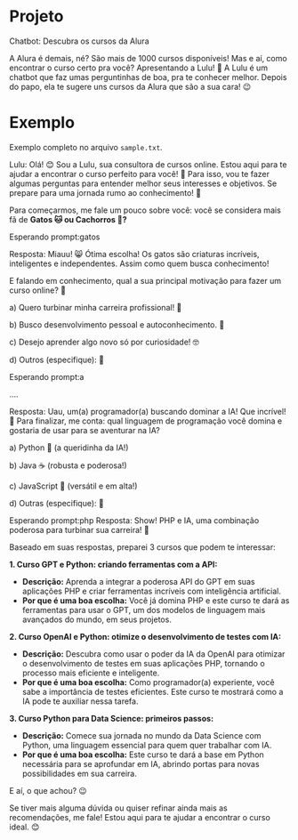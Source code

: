 # Projeto

Chatbot: Descubra os cursos da Alura

A Alura é demais, né? São mais de 1000 cursos disponíveis! Mas e aí, como encontrar o curso certo pra você? Apresentando a Lulu! 🤖 A Lulu é um chatbot que faz umas perguntinhas de boa, pra te conhecer melhor. Depois do papo, ela te sugere uns cursos da Alura que são a sua cara! 😉

# Exemplo

Exemplo completo no arquivo `sample.txt`.

Lulu:  Olá! 😊 Sou a Lulu, sua consultora de cursos online. Estou aqui para te ajudar a encontrar o curso perfeito para você! 🎉 Para isso, vou te fazer algumas perguntas para entender melhor seus interesses e objetivos. Se prepare para uma jornada rumo ao conhecimento! 🚀

Para começarmos, me fale um pouco sobre você: você se considera mais fã de **Gatos 🐱 ou Cachorros 🐶?** 
 

Esperando prompt:gatos

Resposta:  Miauu! 😸 Ótima escolha! Os gatos são criaturas incríveis, inteligentes e independentes. Assim como quem busca conhecimento! 

E falando em conhecimento, qual a sua principal motivação para fazer um curso online? 🤔

a) Quero turbinar minha carreira profissional! 🚀

b) Busco desenvolvimento pessoal e autoconhecimento. 🧘

c) Desejo aprender algo novo só por curiosidade! 🤓

d) Outros (especifique):  📝 
 

Esperando prompt:a

....



Resposta:  Uau, um(a) programador(a) buscando dominar a IA! Que incrível! 🤩 Para finalizar, me conta: qual linguagem de programação você domina e gostaria de usar para se aventurar na IA?  

a) Python 🐍 (a queridinha da IA!)

b) Java ☕ (robusta e poderosa!)

c) JavaScript 🚀 (versátil e em alta!)

d) Outras (especifique): 📝 
 

Esperando prompt:php
Resposta:  Show! PHP e IA, uma combinação poderosa para turbinar sua carreira! 💪

Baseado em suas respostas, preparei 3 cursos que podem te interessar:

**1. Curso GPT e Python: criando ferramentas com a API:**
* **Descrição:** Aprenda a integrar a poderosa API do GPT em suas aplicações PHP e criar ferramentas incríveis com inteligência artificial.
* **Por que é uma boa escolha:** Você já domina PHP e este curso te dará as ferramentas para usar o GPT, um dos modelos de linguagem mais avançados do mundo, em seus projetos.

**2. Curso OpenAI e Python: otimize o desenvolvimento de testes com IA:**
* **Descrição:** Descubra como usar o poder da IA da OpenAI para otimizar o desenvolvimento de testes em suas aplicações PHP, tornando o processo mais eficiente e inteligente.
* **Por que é uma boa escolha:** Como programador(a) experiente, você sabe a importância de testes eficientes. Este curso te mostrará como a IA pode te auxiliar nessa tarefa.

**3. Curso Python para Data Science: primeiros passos:**
* **Descrição:** Comece sua jornada no mundo da Data Science com Python, uma linguagem essencial para quem quer trabalhar com IA.
* **Por que é uma boa escolha:** Este curso te dará a base em Python necessária para se aprofundar em IA, abrindo portas para novas possibilidades em sua carreira.

E aí, o que achou? 😉  

Se tiver mais alguma dúvida ou quiser refinar ainda mais as recomendações, me fale! Estou aqui para te ajudar a encontrar o curso ideal. 😊

